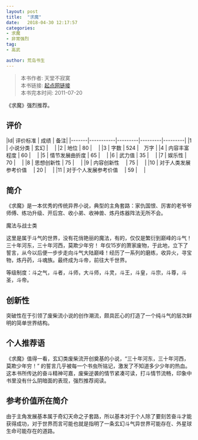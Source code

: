 ```yaml
---
layout: post
title:  "求魔"
date:   2018-04-30 12:17:57
categories:
- 求魔
- 非常强烈
tag:
- 高武

author: 荒岛书生
---
```


> 本书作者:  天堂不寂寞  
> 本书链接:  [起点网链接](https://book.qidian.com/info/1209977)  
> 本书完本时间: 2011-07-20

《求魔》强烈推荐。
<!---more--->


## 评价

|Id| 评价标准   |  成绩 | 备注|
|-------|-----------|---------|---------|---------|
|1 | 小说分类        | 玄幻  |　 |
|2 | 地位            | 80  |　 |
|3 | 字数            | 524  |　万字 |
|4 | 内容丰富程度     | 60  |　 |
|5 | 情节发展曲折度    | 65  |　 |
|6 | 武力值          | 35  |　 |
|7 | 娱乐性           | 70  |　 |
|8 | 思想创新性       | 75  |　 |
|9 | 内容创新性　      | 75  |　 |
|10 | 对于人类发展参考价值　        | 20  |　 |
|11 | 对于个人发展参考价值　        | 59  |　 |

## 简介
《求魔》是一本优秀的传统异界小说，典型的主角套路：家仇国恨、厉害的老爷爷师傅、练功升级、开后宫、收小弟、收神兽、炼丹炼器阵法无所不会。




魔法与战士类

这里是属于斗气的世界，没有花俏艳丽的魔法，有的，仅仅是繁衍到巅峰的斗气！三十年河东，三十年河西，莫欺少年穷！ 年仅15岁的萧家废物，于此地，立下了誓言，从今以后便一步步走向斗气大陆巅峰！经历了一系列的磨练，收异火，寻宝物，炼丹药，斗魂族。最终成为斗帝，前往大千世界。

等级制度：斗之气，斗者，斗师，大斗师，斗灵，斗王，斗皇，斗宗，斗尊，斗圣，斗帝。

## 创新性
突破性在于引领了废柴流小说的创作潮流，颇具匠心的打造了一个纯斗气的层次鲜明的简单世界结构。

## 个人推荐语
《求魔》值得一看，玄幻类废柴流开创奠基的小说，“三十年河东，三十年河西，莫欺少年穷！” 的誓言几乎被每一个书虫所铭记，激发了不知道多少少年的热血。这本书所传达的奋斗精神可嘉，废柴逆袭的情节紧凑可读，打斗情节流畅，印象中书里没有什么阴暗面的表现，强烈推荐阅读。

## 参考价值所在简介
由于主角发展基本属于奇幻天命之子套路，所以基本对于个人除了要刻苦奋斗才能获得成功，对于世界而言可能也就是指明了一条玄幻斗气异世界可能存在、外星球生命可能存在的道路。

